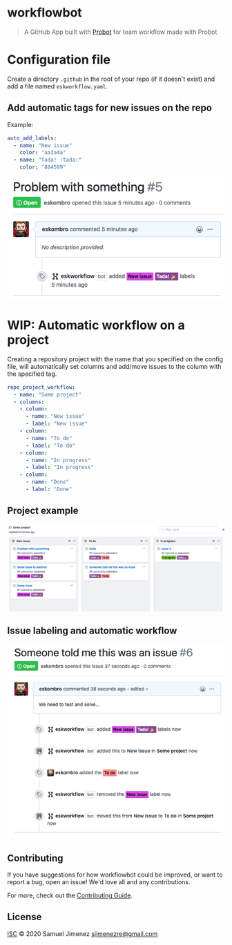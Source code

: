 # workflowbot

> A GitHub App built with [Probot](https://github.com/probot/probot) for team workflow made with Probot

# Configuration file

Create a directory `.github` in the root of your repo (if it doesn't exist) and add a file named `eskworkflow.yaml`.  

## Add automatic tags for new issues on the repo

Example:

```yaml
auto_add_labels: 
  - name: "New issue"
    color: "aa3a4a"
  - name: "Tada! :tada:"
    color: "884599"
```

![Auto tagging](resources/img/AutoTagging.png)

# WIP: Automatic workflow on a project

Creating a repository project with the name that you specified on the config file, will automatically set columns and add/move issues to the column with the specified tag.

```yaml
repo_project_workflow:
  - name: "Some project"
  - columns:
    - column:
      - name: "New issue"
      - label: "New issue"
    - column:
      - name: "To do"
      - label: "To do"
    - column:
      - name: "In progress"
      - label: "In progress"
    - column:
      - name: "Done"
      - label: "Done"
```

## Project example

![Board](resources/img/Board.png)

## Issue labeling and automatic workflow

![Board](resources/img/LabelWorkflow.png)

## Contributing

If you have suggestions for how workflowbot could be improved, or want to report a bug, open an issue! We'd love all and any contributions.

For more, check out the [Contributing Guide](CONTRIBUTING.md).

## License

[ISC](LICENSE) © 2020 Samuel Jimenez <sjimenezre@gmail.com>

